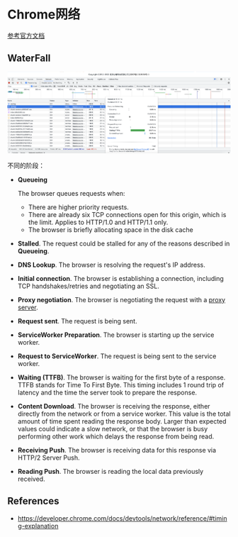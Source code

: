 # Chrome网络

[参考官方文档](https://developer.chrome.com/docs/devtools/network/reference/#overview)

## WaterFall

![image-20220325005253388](Chrome%20Network_assets/image-20220325005253388.png)

不同的阶段：

- **Queueing**

  The browser queues requests when:

  - There are higher priority requests.
  - There are already six TCP connections open for this origin, which is the limit. Applies to HTTP/1.0 and HTTP/1.1 only.
  - The browser is briefly allocating space in the disk cache

- **Stalled**. The request could be stalled for any of the reasons described in **Queueing**.

- **DNS Lookup**. The browser is resolving the request's IP address.

- **Initial connection**. The browser is establishing a connection, including TCP handshakes/retries and negotiating an SSL.

- **Proxy negotiation**. The browser is negotiating the request with a [proxy server](https://en.wikipedia.org/wiki/Proxy_server).

- **Request sent**. The request is being sent.

- **ServiceWorker Preparation**. The browser is starting up the service worker.

- **Request to ServiceWorker**. The request is being sent to the service worker.

- **Waiting (TTFB)**. The browser is waiting for the first byte of a response. TTFB stands for Time To First Byte. This timing includes 1 round trip of latency and the time the server took to prepare the response.

- **Content Download**. The browser is receiving the response, either directly from the network or from a service worker. This value is the total amount of time spent reading the response body. Larger than expected values could indicate a slow network, or that the browser is busy performing other work which delays the response from being read.

- **Receiving Push**. The browser is receiving data for this response via HTTP/2 Server Push.

- **Reading Push**. The browser is reading the local data previously received.

## References

- https://developer.chrome.com/docs/devtools/network/reference/#timing-explanation